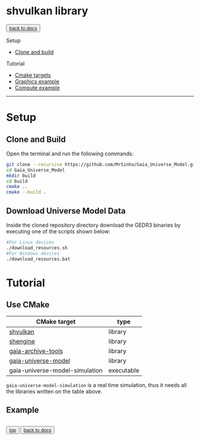 # shvulkan library

<button class="btn">[back to docs](./index)</button>

Setup
* [Clone and build](#clone-and-build)

Tutorial
* [Cmake targets](#cmake-targes)
* [Graphics example](#graphics-example)
* [Compute example](#compute-example)

---

# Setup

## Clone and Build

Open the terminal and run the following commands:
```bash
git clone --recursive https://github.com/MrSinho/Gaia_Universe_Model.git
cd Gaia_Universe_Model
mkdir build
cd build
cmake ..
cmake --build .
```

## Download Universe Model Data

Inside the cloned repository directory download the GEDR3 binaries by executing one of the scripts shown below: 
```bash
#For Linux devices
./download_resources.sh
#For Windows devices
./download_resources.bat
```

# Tutorial

## Use CMake

| CMake target                                           | type       |
|--------------------------------------------------------|------------|
| [shvulkan](../ShVulkan/index)                       | library    |
| [shengine](../ShEngine/index)                       | library    |
| [gaia-archive-tools](../Gaia_Archive_Tools/index)   | library    |
| [gaia-universe-model](../Gaia_Universe_Model/index) | library    |
| gaia-universe-model-simulation                         | executable |

`gaia-universe-model-simulation` is a real time simulation, thus it needs all the libraries written on the table above.

## Example
```c

```

<button class="btn">[top](#gaia-universe-model-library-walkthrough)</button>
<button class="btn">[back to docs](./index.md)</button>
